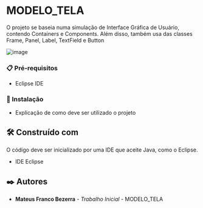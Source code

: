 # MODELO_TELA

O projeto se baseia numa simulação de Interface Gráfica de Usuário, contendo Containers e Components. Além disso, também usa das classes Frame, Panel, Label, TextField e Button

![image](https://github.com/user-attachments/assets/46d7b37a-2d45-4cc9-8fc2-bef3c16e960a)

### 📋 Pré-requisitos

- Eclipse IDE
  
### 🔧 Instalação

* Explicação de como deve ser utilizado o projeto

## 🛠️ Construído com

O código deve ser inicializado por uma IDE que aceite Java, como o Eclipse.

* IDE Eclipse

## ✒️ Autores

* **Mateus Franco Bezerra** - *Trabalho Inicial* - MODELO_TELA
